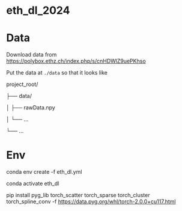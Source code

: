 # eth_dl_2024

# Data 

Download data from https://polybox.ethz.ch/index.php/s/cnHDWlZ9uePKhso

Put the data at `./data` so that it looks like

project_root/

├── data/

│   ├── rawData.npy

│   └── ...

└── ...

# Env

conda env create -f eth_dl.yml

conda activate eth_dl

pip install pyg_lib torch_scatter torch_sparse torch_cluster torch_spline_conv -f https://data.pyg.org/whl/torch-2.0.0+cu117.html